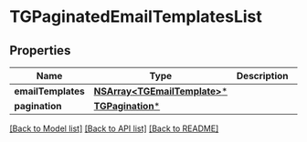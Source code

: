 # TGPaginatedEmailTemplatesList

## Properties
Name | Type | Description | Notes
------------ | ------------- | ------------- | -------------
**emailTemplates** | [**NSArray&lt;TGEmailTemplate&gt;***](TGEmailTemplate.md) |  | 
**pagination** | [**TGPagination***](TGPagination.md) |  | 

[[Back to Model list]](../README.md#documentation-for-models) [[Back to API list]](../README.md#documentation-for-api-endpoints) [[Back to README]](../README.md)


